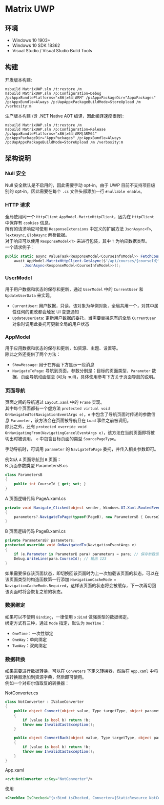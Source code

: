 ﻿# Matrix UWP

## 环境
- Windows 10 1903+
- Windows 10 SDK 18362
- Visual Studio / Visual Studio Build Tools

## 构建
开发版本构建:
```
msbuild MatrixUWP.sln /t:restore /m
msbuild MatrixUWP.sln /p:Configuration=Debug /p:AppxBundlePlatforms="x86|x64|ARM" /p:AppxPackageDir="AppxPackages" /p:AppxBundle=Always /p:UapAppxPackageBuildMode=StoreUpload /m /verbosity:m
```
生产版本构建 (含 .NET Native AOT 编译，因此编译速度很慢):
```
msbuild MatrixUWP.sln /t:restore /m
msbuild MatrixUWP.sln /p:Configuration=Release /p:AppxBundlePlatforms="x86|x64|ARM|ARM64" /p:AppxPackageDir="AppxPackages" /p:AppxBundle=Always /p:UapAppxPackageBuildMode=StoreUpload /m /verbosity:m
```

## 架构说明
### Null 安全
Null 安全默认是不启用的，因此需要手动 opt-in，由于 UWP 目前不支持项目级别的 opt-in，因此需要在每个 `.cs` 文件头部添加一行 `#nullable enable`。  
### HTTP 请求
全局使用同一个 `HttpClient` `AppModel.MatrixHttpClient`，因为在 `HttpClient` 中保存有 `cookies` 信息。  
所有的请求响应可使用 `ResponseExtensions` 中定义的扩展方法 `JsonAsync<T>`, `TextAsync`, `BlobAsync` 解析数据。  
对于响应可以使用 `ResponseModel<T>` 来进行包装，其中 `T` 为响应数据类型。  
一个请求例子：
```csharp
public static async ValueTask<ResponseModel<CourseInfoModel>> FetchCourseAsync(int courseId) =>
    await AppModel.MatrixHttpClient.GetAsync($"/api/courses/{courseId}")
        .JsonAsync<ResponseModel<CourseInfoModel>>();
```
### UserModel
用于用户数据和状态的保存和更新，通过 `UserModel` 中的 `CurrentUser` 和 `UpdateUserData` 来实现。

- `CurrentUser`: 用户数据，只读，该对象为单例对象，全局共用一个，对其中属性任何的更改都会触发 UI 变更通知
- `UpdateUserData`: 更新用户数据的委托，当需要替换原有的全局 `CurrentUser` 对象时调用此委托可更新全局的用户状态

### AppModel
用于应用数据和状态的保存和更新，如资源、主题、设置等。  
除此之外还提供了两个方法：

- `ShowMessage`: 用于在界面下方显示一段消息
- `NavigateToPage`: 导航到页面，参数分别是：目标的页面类型、`Parameter` 数据、页面导航动画信息 (可为 null)，具体使用参考下方关于页面导航的说明。

### 页面导航
页面之间的导航通过 `Layout.xaml` 中的 `Frame` 实现。  
其中每个页面都有一个虚方法 `protected virtual void OnNavigatedTo(NavigationEventArgs e)`，`e` 中包含了导航页面时传递的参数信息 `Parameter`，该方法会在页面被导航且在 `Load` 事件之前被调用。  
除此之外，还有 `protected override void OnNavigatingFrom(NavigatingCancelEventArgs e)`，该方法在当前页面即将被切出时被调用， `e` 中包含目标页面的类型 `SourcePageType`。  
  
手动导航时，可调用 `parameter` 的 `NavigateToPage` 委托，并传入相关参数即可。  

例如从 `A` 页面导航到 `B` 页面：  
B 页面参数类型 ParametersB.cs
```csharp
class ParametersB
{
    public int CourseId { get; set; }
}
```

A 页面逻辑代码 PageA.xaml.cs
```csharp
private void Navigate_Clicked(object sender, Windows.UI.Xaml.RoutedEventArgs e) // 点击某个按钮的事件处理函数
{
    parameters?.NavigateToPage(typeof(PageB), new ParametersB { CourseId = 123 }, null);
}
```

B 页面逻辑代码 PageB.xaml.cs
```csharp
private ParametersB? parameters;
protected override void OnNavigatedTo(NavigationEventArgs e)
{
    if (e.Parameter is ParameterB para) parameters = para; // 保存参数信息，以供后续使用
    Debug.WriteLine(para.CourseId); // 输出 123
}
```

如果需要保存该页面状态，即切换回该页面时为上一次加载该页面的状态，可以在该页面类型的构造函数第一行添加 `NavigationCacheMode = NavigationCacheMode.Required`，这样该页面的状态将会被缓存，下一次再切回该页面时将会恢复之前的状态。

### 数据绑定
如果可以不使用 `Binding`，一律使用 `x:Bind` 做强类型的数据绑定。  
绑定方式有三种，通过 `Mode` 指定，默认为 `OneTime`：
- `OneTime`：一次性绑定
- `OneWay`：单向绑定
- `TwoWay`：双向绑定

### 数据转换
如果需要进行数据转换，可以在 `Conveters` 下定义转换器，然后在 `App.xaml` 中将该转换器添加到资源字典，然后即可使用。  
例如一个对布尔值取反的转换器：  

NotConverter.cs
```csharp
class NotConverter : IValueConverter
{
    public object Convert(object value, Type targetType, object parameter, string language)
    {
        if (value is bool b) return !b;
        throw new InvalidCastException();
    }

    public object ConvertBack(object value, Type targetType, object parameter, string language)
    {
        if (value is bool b) return !b;
        throw new InvalidCastException();
    }
}
```

App.xaml
```xml
<cvt:NotConverter x:Key="NotConverter"/>
```

使用
```xml
<CheckBox IsChecked="{x:Bind isChecked, Converter={StaticResource NotConverter}}" />
```